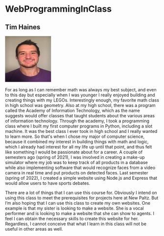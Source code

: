 # WebProgrammingInClass
## Tim Haines
 
![Photo](https://github.com/hainest97/WebProgrammingInClass/blob/main/_182920_1.jfif)

For as long as I can remember math was always my best subject, and even to this day but especially when I was younger I really enjoyed building and creating things with my LEGOs. Interestingly enough, my favorite math class in high school was geometry. Also at my high school, there was a program called the Academy of Information Technology, which as the name suggests would offer classes that taught students about the various areas of information technology. Through the academy, I took a programming class where I built my first computer programs in Python, including a slot machine. It was the best class I ever took in high school and I really wanted to learn more. So that's when I chose my major of computer science, because it combined my interest in building things with math and logic, which I already had interest for all my life up until that point, and thus felt like something I would be passionate about for a career. A couple of semesters ago (spring of 2021), I was involved in creating a make-up simulator where my job was to keep track of all products in a database while also implementing software that would recognize faces from a video camera in real time and put products on detected faces. Last semester (spring of 2022), I created a simple website using Node.js and Express that would allow users to have sports debates.

There are a lot of things that I can use this course for. Obviously I intend on using this class to meet the prerequisites for projects here at New Paltz. But I’m also hoping that I can use this class to create my own websites. One example is that my sister is looking to make a website. She is a vocal performer and is looking to make a website that she can show to agents. I feel I can obtain the necessary skills to create this website for her. Regardless, I cannot conceive that what I learn in this class will not be useful in other areas as well. 
